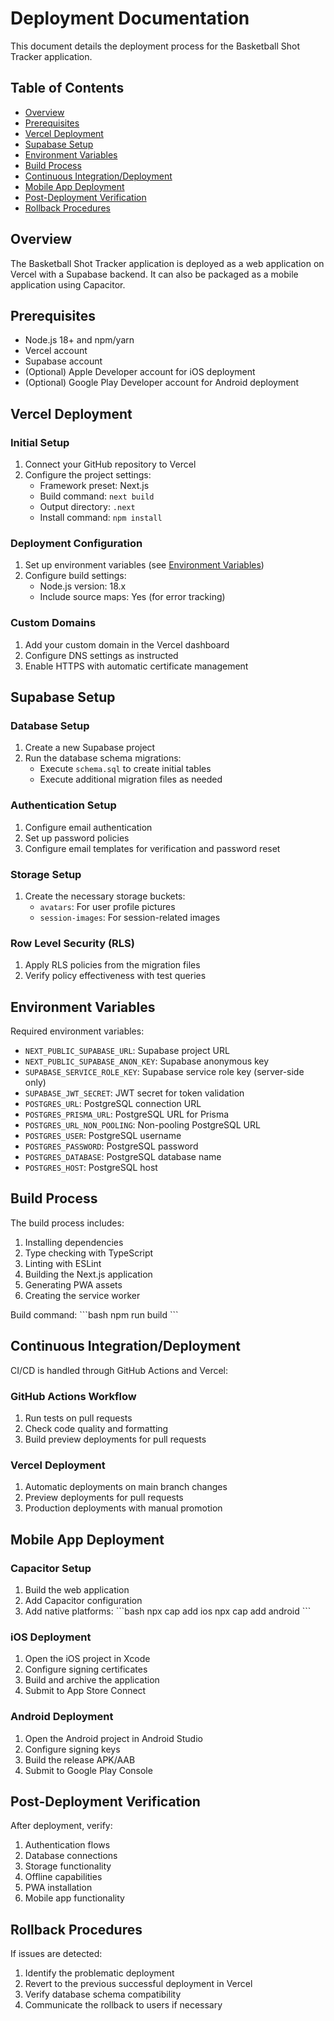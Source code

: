 # Deployment Documentation

This document details the deployment process for the Basketball Shot Tracker application.

## Table of Contents

- [Overview](#overview)
- [Prerequisites](#prerequisites)
- [Vercel Deployment](#vercel-deployment)
- [Supabase Setup](#supabase-setup)
- [Environment Variables](#environment-variables)
- [Build Process](#build-process)
- [Continuous Integration/Deployment](#continuous-integrationdeployment)
- [Mobile App Deployment](#mobile-app-deployment)
- [Post-Deployment Verification](#post-deployment-verification)
- [Rollback Procedures](#rollback-procedures)

## Overview

The Basketball Shot Tracker application is deployed as a web application on Vercel with a Supabase backend. It can also be packaged as a mobile application using Capacitor.

## Prerequisites

- Node.js 18+ and npm/yarn
- Vercel account
- Supabase account
- (Optional) Apple Developer account for iOS deployment
- (Optional) Google Play Developer account for Android deployment

## Vercel Deployment

### Initial Setup

1. Connect your GitHub repository to Vercel
2. Configure the project settings:
   - Framework preset: Next.js
   - Build command: `next build`
   - Output directory: `.next`
   - Install command: `npm install`

### Deployment Configuration

1. Set up environment variables (see [Environment Variables](#environment-variables))
2. Configure build settings:
   - Node.js version: 18.x
   - Include source maps: Yes (for error tracking)

### Custom Domains

1. Add your custom domain in the Vercel dashboard
2. Configure DNS settings as instructed
3. Enable HTTPS with automatic certificate management

## Supabase Setup

### Database Setup

1. Create a new Supabase project
2. Run the database schema migrations:
   - Execute `schema.sql` to create initial tables
   - Execute additional migration files as needed

### Authentication Setup

1. Configure email authentication
2. Set up password policies
3. Configure email templates for verification and password reset

### Storage Setup

1. Create the necessary storage buckets:
   - `avatars`: For user profile pictures
   - `session-images`: For session-related images

### Row Level Security (RLS)

1. Apply RLS policies from the migration files
2. Verify policy effectiveness with test queries

## Environment Variables

Required environment variables:

- `NEXT_PUBLIC_SUPABASE_URL`: Supabase project URL
- `NEXT_PUBLIC_SUPABASE_ANON_KEY`: Supabase anonymous key
- `SUPABASE_SERVICE_ROLE_KEY`: Supabase service role key (server-side only)
- `SUPABASE_JWT_SECRET`: JWT secret for token validation
- `POSTGRES_URL`: PostgreSQL connection URL
- `POSTGRES_PRISMA_URL`: PostgreSQL URL for Prisma
- `POSTGRES_URL_NON_POOLING`: Non-pooling PostgreSQL URL
- `POSTGRES_USER`: PostgreSQL username
- `POSTGRES_PASSWORD`: PostgreSQL password
- `POSTGRES_DATABASE`: PostgreSQL database name
- `POSTGRES_HOST`: PostgreSQL host

## Build Process

The build process includes:

1. Installing dependencies
2. Type checking with TypeScript
3. Linting with ESLint
4. Building the Next.js application
5. Generating PWA assets
6. Creating the service worker

Build command:
\`\`\`bash
npm run build
\`\`\`

## Continuous Integration/Deployment

CI/CD is handled through GitHub Actions and Vercel:

### GitHub Actions Workflow

1. Run tests on pull requests
2. Check code quality and formatting
3. Build preview deployments for pull requests

### Vercel Deployment

1. Automatic deployments on main branch changes
2. Preview deployments for pull requests
3. Production deployments with manual promotion

## Mobile App Deployment

### Capacitor Setup

1. Build the web application
2. Add Capacitor configuration
3. Add native platforms:
   \`\`\`bash
   npx cap add ios
   npx cap add android
   \`\`\`

### iOS Deployment

1. Open the iOS project in Xcode
2. Configure signing certificates
3. Build and archive the application
4. Submit to App Store Connect

### Android Deployment

1. Open the Android project in Android Studio
2. Configure signing keys
3. Build the release APK/AAB
4. Submit to Google Play Console

## Post-Deployment Verification

After deployment, verify:

1. Authentication flows
2. Database connections
3. Storage functionality
4. Offline capabilities
5. PWA installation
6. Mobile app functionality

## Rollback Procedures

If issues are detected:

1. Identify the problematic deployment
2. Revert to the previous successful deployment in Vercel
3. Verify database schema compatibility
4. Communicate the rollback to users if necessary
